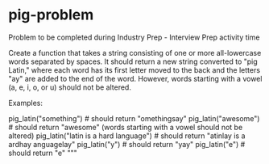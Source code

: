 # pig-problem
Problem to be completed during Industry Prep - Interview Prep activity time

Create a function that takes a string consisting of one or more all-lowercase words separated by spaces. It should return a new string converted to "pig Latin," where each word has its first letter moved to the back and the letters "ay" are added to the end of the word. However, words starting with a vowel (a, e, i, o, or u) should not be altered.

Examples:

pig_latin("something") # should return "omethingsay"
pig_latin("awesome") # should return "awesome" (words starting with a vowel should not be altered)
pig_latin("latin is a hard language") # should return "atinlay is a ardhay anguagelay"
pig_latin("y") # should return "yay"
pig_latin("e") # should return "e"
"""